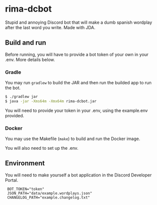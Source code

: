 # rima-dcbot
Stupid and annoying Discord bot that will make a dumb spanish wordplay after the last word you write. Made with JDA.

## Build and run

Before running, you will have to provide a bot token of your own in your .env. More details below.

### Gradle
You may run `gradlew` to build the JAR and then run the builded app to run the bot.


```bash
$ ./gradlew jar
$ java -jar -Xms64m -Xmx64m rima-dcbot.jar
```

You will need to provide your token in your .env, using the example.env provided. 

### Docker

You may use the Makefile (`make`) to build and run the Docker image.

You will also need to set up the .env.

## Environment

You will need to make yourself a bot application in the Discord Developer Portal.

```
 BOT_TOKEN="token"
 JSON_PATH="data/example.wordplays.json"
 CHANGELOG_PATH="example.changelog.txt"
```
